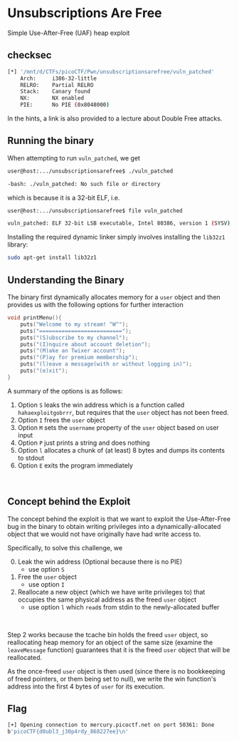 # Unsubscriptions Are Free

Simple Use-After-Free (UAF) heap exploit

## checksec

```bash
[*] '/mnt/d/CTFs/picoCTF/Pwn/unsubscriptionsarefree/vuln_patched'
    Arch:     i386-32-little
    RELRO:    Partial RELRO
    Stack:    Canary found
    NX:       NX enabled
    PIE:      No PIE (0x8048000)
```

In the hints, a link is also provided to a lecture about Double Free attacks. 

## Running the binary

When attempting to run `vuln_patched`, we get

```bash
user@host:.../unsubscriptionsarefree$ ./vuln_patched

-bash: ./vuln_patched: No such file or directory
```

which is because it is a 32-bit ELF, i.e. 

```bash
user@host:.../unsubscriptionsarefree$ file vuln_patched

vuln_patched: ELF 32-bit LSB executable, Intel 80386, version 1 (SYSV), dynamically linked, interpreter /lib/ld-linux.so.2, for GNU/Linux 3.2.0, BuildID[sha1]=89699d062dc4f47448ba7c5c03105267c060ce30, not stripped
```

Installing the required dynamic linker simply involves installing the `lib32z1` library: 

```bash
sudo apt-get install lib32z1
```

## Understanding the Binary

The binary first dynamically allocates memory for a `user` object and then provides us with the following options for further interaction

```c
void printMenu(){
 	puts("Welcome to my stream! ^W^");
 	puts("==========================");
 	puts("(S)ubscribe to my channel");
 	puts("(I)nquire about account deletion");
 	puts("(M)ake an Twixer account");
 	puts("(P)ay for premium membership");
	puts("(l)eave a message(with or without logging in)");
	puts("(e)xit");
}
```

A summary of the options is as follows:

1. Option `S` leaks the win address which is a function called `hahaexploitgobrrr`, but requires that the `user` object has not been freed. 
2. Option `I` frees the `user` object
3. Option `M` sets the `username` property of the `user` object based on user input
4. Option `P` just prints a string and does nothing
5. Option `l` allocates a chunk of (at least) 8 bytes and dumps its contents to stdout
6. Option `E` exits the program immediately

<br>

## Concept behind the Exploit

The concept behind the exploit is that we want to exploit the Use-After-Free bug in the binary to obtain writing privileges into a dynamically-allocated object that we would not have originally have had write access to. 

Specifically, to solve this challenge, we

0. Leak the win address (Optional because there is no PIE)
    - use option `S`
1. Free the `user` object
    - use option `I`
2. Reallocate a new object (which we have write privileges to) that occupies the same physical address as the freed `user` object
    - use option `l` which `read`s from stdin to the newly-allocated buffer

<br>

Step 2 works because the tcache bin holds the freed `user` object, so reallocating heap memory for an object of the same size (examine the `leaveMessage` function) guarantees that it is the freed `user` object that will be reallocated. 

As the once-freed `user` object is then used (since there is no bookkeeping of freed pointers, or them being set to null), we write the win function's address into the first 4 bytes of `user` for its execution. 

## Flag

```bash
[+] Opening connection to mercury.picoctf.net on port 50361: Done
b'picoCTF{d0ubl3_j30p4rdy_868227ee}\n'
```